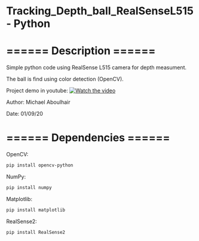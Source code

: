 # Tracking_Depth_ball_RealSenseL515 - Python

# ====== Description ======

Simple python code using RealSense L515 camera for depth measument.

The ball is find using color detection (OpenCV).

Project demo in youtube:
[![Watch the video](https://img.youtube.com/vi/eeKkrWj55Bg/sddefault.jpg)](https://youtu.be/eeKkrWj55Bg)


Author: Michael Aboulhair

Date: 01/09/20

# ====== Dependencies ======

OpenCV:
```bash
pip install opencv-python
```
NumPy:
```bash
pip install numpy
```
Matplotlib:
```bash
pip install matplotlib
```
RealSense2:
```bash
pip install RealSense2
```
